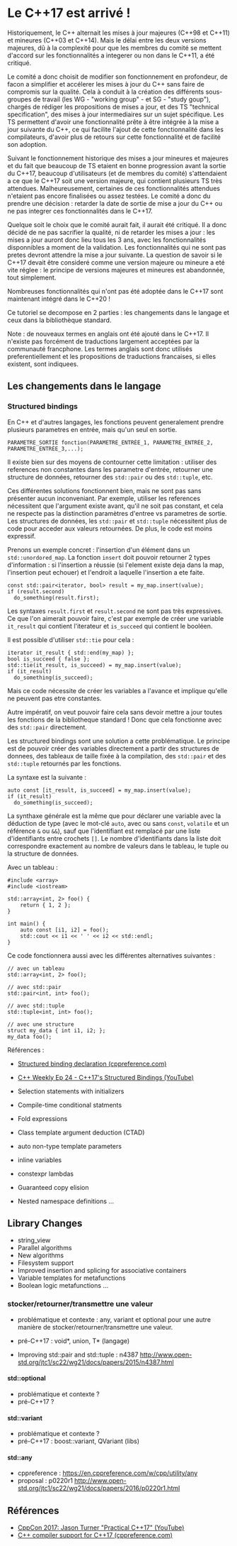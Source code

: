 
# Le C++17 est arrivé !

Historiquement, le C++ alternait les mises à jour majeures (C++98 et C++11) et mineures (C++03 et C++14). 
Mais le délai entre les deux versions majeures, dû à la complexité pour que les membres du comité se mettent
d'accord sur les fonctionnalités a integerer ou non dans le C++11, a été critiqué.

Le comité a donc choisit de modifier son fonctionnement en profondeur, de facon a simplifier et accélerer les
mises à jour du C++ sans faire de compromis sur la qualité. Cela à conduit à la création des différents sous-groupes
de travail (les WG - "working group" - et SG - "study goup"), chargés de rédiger les propositions de mises a jour, et 
des TS "technical specification", des mises à jour intermediaires sur un sujet spécifique. Les TS permettent d'avoir
une fonctionnalité prête à être intégrée à la mise a jour suivante du C++, ce qui facilite l'ajout de cette fonctionnalité
dans les compilateurs, d'avoir plus de retours sur cette fonctionnalité et de facilité son adoption.

Suivant le fonctionnement historique des mises a jour mineures et majeures et du fait que beaucoup de TS etaient
en bonne progression avant la sortie du C++17, beaucoup d'utilisateurs (et de membres du comité) s'attendaient
a ce que le C++17 soit une version majeure, qui contient plusieurs TS très attendues. Malheureusement, certaines
de ces fonctionnalités attendues n'etaient pas encore finalisées ou assez testées. Le comité a donc du prendre une
décision : retarder la date de sortie de mise a jour du C++ ou ne pas integrer ces fonctionnalités dans le C++17.

Quelque soit le choix que le comité aurait fait, il aurait été critiqué. Il a donc décidé de ne pas sacrifier la
qualité, ni de retarder les mises a jour : les mises a jour auront donc lieu tous les 3 ans, avec les fonctionnalités
disponnibles a moment de la validation. Les fonctionnalités qui ne sont pas pretes devront attendre la mise a jour
suivante. La question de savoir si le C++17 devait être consideré comme une version majeure ou mineure a eté vite
réglee : le principe de versions majeures et mineures est abandonnée, tout simplement.

Nombreuses fonctionnalités qui n'ont pas été adoptée dans le C++17 sont maintenant intégré dans le C++20 !

Ce tutoriel se decompose en 2 parties : les changements dans le langage et ceux dans la bibliothèque standard.

Note : de nouveaux termes en anglais ont été ajouté dans le C++17. Il n'existe pas forcément de traductions
largement acceptées par la communauté francphone. Les termes anglais sont donc utilisés preferentiellement et les
propositions de traductions francaises, si elles existent, sont indiquees.

## Les changements dans le langage

### Structured bindings

En C++ et d'autres langages, les fonctions peuvent generalement prendre plusieurs parametres en entrée, mais qu'un 
seul en sortie.

```
PARAMETRE_SORTIE fonction(PARAMETRE_ENTRÉE_1, PARAMETRE_ENTRÉE_2, PARAMETRE_ENTRÉE_3,...);
```

Il existe bien sur des moyens de contourner cette limitation : utiliser des references non constantes dans les 
parametre d'entrée, retourner une structure de données, retourner des `std::pair` ou des `std::tuple`, etc.

Ces différentes solutions fonctionnent bien, mais ne sont pas sans présenter aucun inconveniant. Par exemple,
utiliser les references nécessitent que l'argument existe avant, qu'il ne soit pas constant, et cela ne respecte
pas la distinction paramètres d'entree vs parametres de sortie. Les structures de données, les `std::pair` et
`std::tuple` nécessitent plus de code pour acceder aux valeurs retournées. De plus, le code est moins expressif.

Prenons un exemple concret : l'insertion d'un élément dans un `std::unordored_map`. La fonction `insert` doit 
pouvoir retourner 2 types d'information : si l'insertion a réussie (si l'element existe deja dans la map, l'insertion 
peut echouer) et l'endroit a laquelle l'insertion a ete faite.

```
const std::pair<iterator, bool> result = my_map.insert(value);
if (result.second)
  do_something(result.first);
```

Les syntaxes `result.first` et `result.second` ne sont pas très expressives. Ce que l'on aimerait pouvoir faire, 
c'est par exemple de créer une variable `it_result` qui contient l'iterateur et `is_succeed` qui contient le booléen.

Il est possible d'utiliser `std::tie` pour cela :

```
iterator it_result { std::end(my_map) };
bool is_succeed { false };
std::tie(it_result, is_succeed) = my_map.insert(value);
if (it_result)
  do_something(is_succeed);
```

Mais ce code nécessite de créer les variables a l'avance et implique qu'elle ne peuvent pas etre constantes.

Autre impératif, on veut pouvoir faire cela sans devoir mettre a jour toutes les fonctions de la bibliotheque
standard ! Donc que cela fonctionne avec des `std::pair` directement.

Les structured bindings sont une solution a cette problématique. Le principe est de pouvoir créer des variables
directement a partir des structures de donnees, des tableaux de taille fixée à la compilation, des `std::pair` 
et des `std::tuple` retournés par les fonctions.

La syntaxe est la suivante :

```
auto const [it_result, is_succeed] = my_map.insert(value);
if (it_result)
  do_something(is_succeed);
```

La synthaxe générale est la même que pour déclarer une variable avec la déduction de type (avec le mot-clé `auto`,
avec ou sans `const`, `volatile` et un référence `&` ou `&&`), sauf que l'identifiant est remplacé par une liste
d'identifiants entre crochets `[]`. Le nombre d'identifiants dans la liste doit correspondre exactement au nombre
de valeurs dans le tableau, le tuple ou la structure de données.

Avec un tableau :

```
#include <array>
#include <iostream>

std::array<int, 2> foo() { 
    return { 1, 2 };
}
 
int main() {
    auto const [i1, i2] = foo();
    std::cout << i1 << ' ' << i2 << std::endl;
}
```

Ce code fonctionnera aussi avec les différentes alternatives suivantes :

```
// avec un tableau
std::array<int, 2> foo();

// avec std::pair
std::pair<int, int> foo();

// avec std::tuple
std::tuple<int, int> foo();

// avec une structure
struct my_data { int i1, i2; };
my_data foo();
```

Références :

- [Structured binding declaration (cppreference.com)](https://en.cppreference.com/w/cpp/language/structured_binding)
- [C++ Weekly Ep 24 - C++17's Structured Bindings (YouTube)](https://www.youtube.com/watch?v=aBZlbb9sE-g)


- Selection statements with initializers
- Compile-time conditional statments
- Fold expressions
- Class template argument deduction (CTAD)
- auto non-type template parameters
- inline variables
- constexpr lambdas
- Guaranteed copy elision
- Nested namespace definitions
...

## Library Changes 

- string_view
- Parallel algorithms
- New algorithms
- Filesystem support
- Improved insertion and splicing for associative containers
- Variable templates for metafunctions
- Boolean logic metafunctions
...

### stocker/retourner/transmettre une valeur

- problématique et contexte : any, variant et optional pour une autre manière de stocker/retourner/transmettre une valeur. 
- pré-C++17 : void*, union, T* (langage)

- Improving std::pair and std::tuple : n4387 http://www.open-std.org/jtc1/sc22/wg21/docs/papers/2015/n4387.html

#### std::optional

- problématique et contexte ?
- pré-C++17 ?

#### std::variant

- problématique et contexte ?
- pré-C++17 : boost::variant, QVariant (libs)

#### std::any

- cppreference : https://en.cppreference.com/w/cpp/utility/any
- proposal : p0220r1 http://www.open-std.org/jtc1/sc22/wg21/docs/papers/2016/p0220r1.html

## Références

- [CppCon 2017: Jason Turner "Practical C++17" (YouTube)](https://youtu.be/nnY4e4faNp0)
- [C++ compiler support for C++17 (cppreference.com)](https://en.cppreference.com/w/cpp/compiler_support#cpp17)
